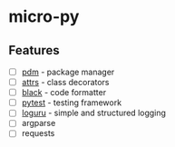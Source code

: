 # micro-py

## Features

- [ ] [pdm](https://github.com/pdm-project/pdm) - package manager
- [ ] [attrs](https://github.com/python-attrs/attrs) - class decorators
- [ ] [black](https://github.com/psf/black) - code formatter
- [ ] [pytest](https://github.com/pytest-dev/pytest) - testing framework
- [ ] [loguru](https://github.com/Delgan/loguru) - simple and structured logging
- [ ] argparse
- [ ] requests
